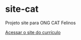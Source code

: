 # site-cat
 Projeto site para ONG CAT Felinos

<a href="https://https://tainafmorais.github.io/site-cat/index.html">Acessar o site do currículo</a>